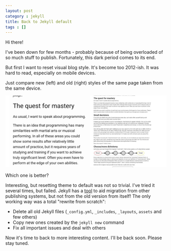 ```yaml
---
layout: post
category : jekyll
title: Back to Jekyll default
tags : []
---
```


Hi there!

I've been down for few months - probably because of being overloaded of so much stuff to publish.
Fortunately, this dark period comes to its end.

But first I want to reset visual blog style.
It's become too 2012-ish.
It was hard to read, especially on mobile devices.

Just compare new (left) and old (right) styles of the same page taken from the same device.

![new and old look](/images/new-and-old.jpg)

Which one is better?

Interesting, but resetting theme to default was not so trivial.
I've tried it several times, but failed.
Jekyll has a [tool](https://jekyllrb.com/docs/migrations/) to aid migration from other publishing systems, but not from the old version from itself!
The only working way was a total "rewrite from scratch":

* Delete all old Jekyll files (`_config.yml`, `_includes`, `_layouts`, `assets` and few others)
* Copy new ones created by the `jekyll new` command
* Fix all important issues and deal with others

Now it's time to back to more interesting content.
I'll be back soon.
Please stay tuned.

